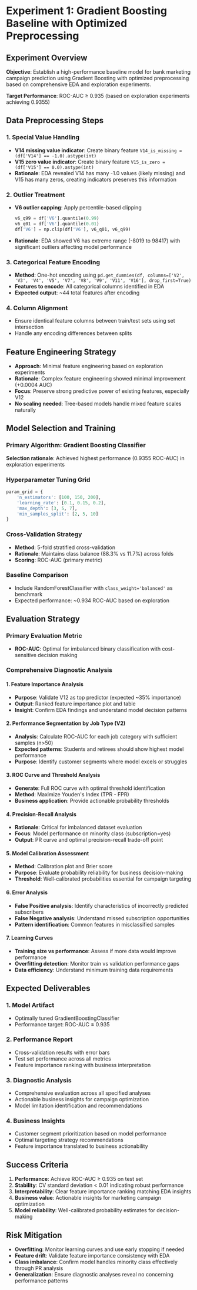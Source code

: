 # Experiment 1: Gradient Boosting Baseline with Optimized Preprocessing

## Experiment Overview
**Objective**: Establish a high-performance baseline model for bank marketing campaign prediction using Gradient Boosting with optimized preprocessing based on comprehensive EDA and exploration experiments.

**Target Performance**: ROC-AUC ≥ 0.935 (based on exploration experiments achieving 0.9355)

## Data Preprocessing Steps

### 1. Special Value Handling
- **V14 missing value indicator**: Create binary feature `V14_is_missing = (df['V14'] == -1.0).astype(int)`
- **V15 zero value indicator**: Create binary feature `V15_is_zero = (df['V15'] == 0.0).astype(int)`
- **Rationale**: EDA revealed V14 has many -1.0 values (likely missing) and V15 has many zeros, creating indicators preserves this information

### 2. Outlier Treatment
- **V6 outlier capping**: Apply percentile-based clipping
  ```python
  v6_q99 = df['V6'].quantile(0.99)
  v6_q01 = df['V6'].quantile(0.01)
  df['V6'] = np.clip(df['V6'], v6_q01, v6_q99)
  ```
- **Rationale**: EDA showed V6 has extreme range (-8019 to 98417) with significant outliers affecting model performance

### 3. Categorical Feature Encoding
- **Method**: One-hot encoding using `pd.get_dummies(df, columns=['V2', 'V3', 'V4', 'V5', 'V7', 'V8', 'V9', 'V11', 'V16'], drop_first=True)`
- **Features to encode**: All categorical columns identified in EDA
- **Expected output**: ~44 total features after encoding

### 4. Column Alignment
- Ensure identical feature columns between train/test sets using set intersection
- Handle any encoding differences between splits

## Feature Engineering Strategy
- **Approach**: Minimal feature engineering based on exploration experiments
- **Rationale**: Complex feature engineering showed minimal improvement (+0.0004 AUC)
- **Focus**: Preserve strong predictive power of existing features, especially V12
- **No scaling needed**: Tree-based models handle mixed feature scales naturally

## Model Selection and Training

### Primary Algorithm: Gradient Boosting Classifier
**Selection rationale**: Achieved highest performance (0.9355 ROC-AUC) in exploration experiments

### Hyperparameter Tuning Grid
```python
param_grid = {
    'n_estimators': [100, 150, 200],
    'learning_rate': [0.1, 0.15, 0.2], 
    'max_depth': [3, 5, 7],
    'min_samples_split': [2, 5, 10]
}
```

### Cross-Validation Strategy
- **Method**: 5-fold stratified cross-validation
- **Rationale**: Maintains class balance (88.3% vs 11.7%) across folds
- **Scoring**: ROC-AUC (primary metric)

### Baseline Comparison
- Include RandomForestClassifier with `class_weight='balanced'` as benchmark
- Expected performance: ~0.934 ROC-AUC based on exploration

## Evaluation Strategy

### Primary Evaluation Metric
- **ROC-AUC**: Optimal for imbalanced binary classification with cost-sensitive decision making

### Comprehensive Diagnostic Analysis

#### 1. Feature Importance Analysis
- **Purpose**: Validate V12 as top predictor (expected ~35% importance)
- **Output**: Ranked feature importance plot and table
- **Insight**: Confirm EDA findings and understand model decision patterns

#### 2. Performance Segmentation by Job Type (V2)
- **Analysis**: Calculate ROC-AUC for each job category with sufficient samples (n>50)
- **Expected patterns**: Students and retirees should show highest model performance
- **Purpose**: Identify customer segments where model excels or struggles

#### 3. ROC Curve and Threshold Analysis  
- **Generate**: Full ROC curve with optimal threshold identification
- **Method**: Maximize Youden's Index (TPR - FPR)
- **Business application**: Provide actionable probability thresholds

#### 4. Precision-Recall Analysis
- **Rationale**: Critical for imbalanced dataset evaluation
- **Focus**: Model performance on minority class (subscription=yes)
- **Output**: PR curve and optimal precision-recall trade-off point

#### 5. Model Calibration Assessment
- **Method**: Calibration plot and Brier score
- **Purpose**: Evaluate probability reliability for business decision-making
- **Threshold**: Well-calibrated probabilities essential for campaign targeting

#### 6. Error Analysis
- **False Positive analysis**: Identify characteristics of incorrectly predicted subscribers
- **False Negative analysis**: Understand missed subscription opportunities  
- **Pattern identification**: Common features in misclassified samples

#### 7. Learning Curves
- **Training size vs performance**: Assess if more data would improve performance
- **Overfitting detection**: Monitor train vs validation performance gaps
- **Data efficiency**: Understand minimum training data requirements

## Expected Deliverables

### 1. Model Artifact
- Optimally tuned GradientBoostingClassifier
- Performance target: ROC-AUC ≥ 0.935

### 2. Performance Report
- Cross-validation results with error bars
- Test set performance across all metrics
- Feature importance ranking with business interpretation

### 3. Diagnostic Analysis
- Comprehensive evaluation across all specified analyses
- Actionable business insights for campaign optimization
- Model limitation identification and recommendations

### 4. Business Insights
- Customer segment prioritization based on model performance
- Optimal targeting strategy recommendations
- Feature importance translated to business actionability

## Success Criteria
1. **Performance**: Achieve ROC-AUC ≥ 0.935 on test set
2. **Stability**: CV standard deviation < 0.01 indicating robust performance  
3. **Interpretability**: Clear feature importance ranking matching EDA insights
4. **Business value**: Actionable insights for marketing campaign optimization
5. **Model reliability**: Well-calibrated probability estimates for decision-making

## Risk Mitigation
- **Overfitting**: Monitor learning curves and use early stopping if needed
- **Feature drift**: Validate feature importance consistency with EDA
- **Class imbalance**: Confirm model handles minority class effectively through PR analysis
- **Generalization**: Ensure diagnostic analyses reveal no concerning performance patterns